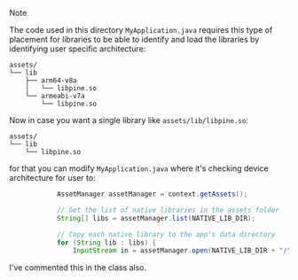 > [!NOTE]
> The code used in this directory `MyApplication.java` requires this type of placement for libraries to be able to identify and load the libraries by identifying user specific architecture:
```plaintext
assets/
└── lib
    ├── arm64-v8a
    │   └── libpine.so
    └── armeabi-v7a
        └── libpine.so
```

Now in case you want a single library like `assets/lib/libpine.so`:
```plaintext
assets/
└── lib
    └── libpine.so
```

for that you can modify `MyApplication.java` where it's checking device architecture for user to:

```java
            AssetManager assetManager = context.getAssets();

            // Get the list of native libraries in the assets folder
            String[] libs = assetManager.list(NATIVE_LIB_DIR);

            // Copy each native library to the app's data directory
            for (String lib : libs) {
                InputStream in = assetManager.open(NATIVE_LIB_DIR + "/" + lib);
```

I've commented this in the class also.
